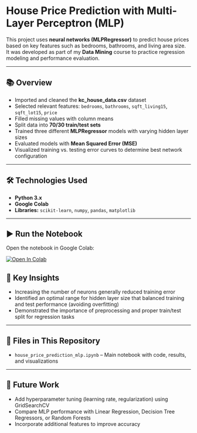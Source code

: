 # House Price Prediction with Multi-Layer Perceptron (MLP)

This project uses **neural networks (MLPRegressor)** to predict house prices based on key features such as bedrooms, bathrooms, and living area size.  
It was developed as part of my **Data Mining** course to practice regression modeling and performance evaluation.

---

## 📚 Overview
- Imported and cleaned the **kc_house_data.csv** dataset
- Selected relevant features: `bedrooms`, `bathrooms`, `sqft_living15`, `sqft_lot15`, `price`
- Filled missing values with column means
- Split data into **70/30 train/test sets**
- Trained three different **MLPRegressor** models with varying hidden layer sizes
- Evaluated models with **Mean Squared Error (MSE)**
- Visualized training vs. testing error curves to determine best network configuration

---

## 🛠️ Technologies Used
- **Python 3.x**
- **Google Colab**
- **Libraries:** `scikit-learn`, `numpy`, `pandas`, `matplotlib`

---

## ▶️ Run the Notebook
Open the notebook in Google Colab:

[![Open In Colab](https://colab.research.google.com/assets/colab-badge.svg)](https://colab.research.google.com/gist/benkosiek/b074840a8af0667dc27fda36dbbefae9/lab9_exercise.ipynb)



## 📝 Key Insights
- Increasing the number of neurons generally reduced training error
- Identified an optimal range for hidden layer size that balanced training and test performance (avoiding overfitting)
- Demonstrated the importance of preprocessing and proper train/test split for regression tasks

---

## 📂 Files in This Repository
- `house_price_prediction_mlp.ipynb` – Main notebook with code, results, and visualizations

---

## 🚀 Future Work
- Add hyperparameter tuning (learning rate, regularization) using GridSearchCV
- Compare MLP performance with Linear Regression, Decision Tree Regressors, or Random Forests
- Incorporate additional features to improve accuracy
